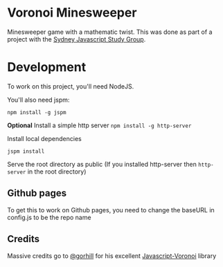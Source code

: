 # Voronoi Minesweeper

Minesweeper game with a mathematic twist. This was done as part of a project with the [Sydney Javascript Study Group](http://www.meetup.com/Sydney-JavaScript-Study-Group/).

# Development

To work on this project, you'll need NodeJS.

You'll also need jspm:

```
npm install -g jspm
```

**Optional** Install a simple http server `npm install -g http-server`

Install local dependencies

```
jspm install
```

Serve the root directory as public (If you installed http-server then `http-server` in the root directory)

## Github pages

To get this to work on Github pages, you need to change the baseURL in config.js to be the repo name

## Credits

Massive credits go to [@gorhill](https://github.com/gorhill) for his excellent [Javascript-Voronoi](https://github.com/gorhill/Javascript-Voronoi) library